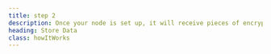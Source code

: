 ```yaml
---
title: step 2
description: Once your node is set up, it will receive pieces of encrypted files. Later, you’ll share the file pieces when a client requests them and be compensated for the bandwidth used in the transfer.
heading: Store Data
class: howItWorks
---
```


